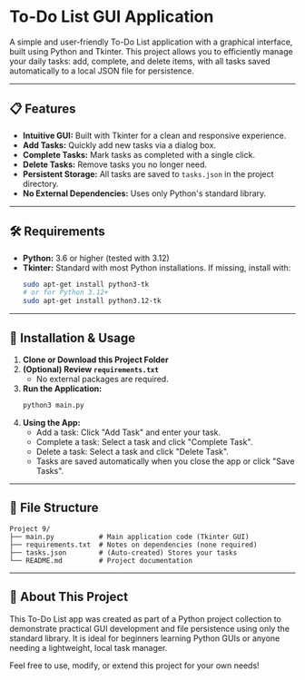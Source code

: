 # To-Do List GUI Application

A simple and user-friendly To-Do List application with a graphical interface, built using Python and Tkinter. This project allows you to efficiently manage your daily tasks: add, complete, and delete items, with all tasks saved automatically to a local JSON file for persistence.

---

## 📋 Features
- **Intuitive GUI:** Built with Tkinter for a clean and responsive experience.
- **Add Tasks:** Quickly add new tasks via a dialog box.
- **Complete Tasks:** Mark tasks as completed with a single click.
- **Delete Tasks:** Remove tasks you no longer need.
- **Persistent Storage:** All tasks are saved to `tasks.json` in the project directory.
- **No External Dependencies:** Uses only Python's standard library.

---

## 🛠️ Requirements
- **Python:** 3.6 or higher (tested with 3.12)
- **Tkinter:** Standard with most Python installations. If missing, install with:
  ```bash
  sudo apt-get install python3-tk
  # or for Python 3.12+
  sudo apt-get install python3.12-tk
  ```

---

## 🚀 Installation & Usage
1. **Clone or Download this Project Folder**
2. **(Optional) Review `requirements.txt`**
   - No external packages are required.
3. **Run the Application:**
   ```bash
   python3 main.py
   ```
4. **Using the App:**
   - Add a task: Click "Add Task" and enter your task.
   - Complete a task: Select a task and click "Complete Task".
   - Delete a task: Select a task and click "Delete Task".
   - Tasks are saved automatically when you close the app or click "Save Tasks".

---

## 📁 File Structure
```
Project 9/
├── main.py           # Main application code (Tkinter GUI)
├── requirements.txt  # Notes on dependencies (none required)
├── tasks.json        # (Auto-created) Stores your tasks
└── README.md         # Project documentation
```

---

## 📝 About This Project
This To-Do List app was created as part of a Python project collection to demonstrate practical GUI development and file persistence using only the standard library. It is ideal for beginners learning Python GUIs or anyone needing a lightweight, local task manager.

Feel free to use, modify, or extend this project for your own needs!
